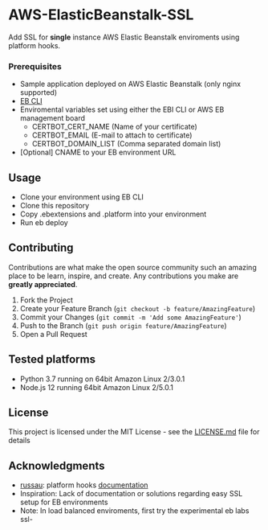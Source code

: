 # AWS-ElasticBeanstalk-SSL

Add SSL for **single** instance AWS Elastic Beanstalk enviroments using platform hooks.

### Prerequisites

- Sample application deployed on AWS Elastic Beanstalk (only nginx supported)
- [EB CLI](https://github.com/aws/aws-elastic-beanstalk-cli-setup)
- Enviromental variables set using either the EBI CLI or AWS EB management board
  - CERTBOT_CERT_NAME (Name of your certificate)
  - CERTBOT_EMAIL (E-mail to attach to certificate)
  - CERTBOT_DOMAIN_LIST (Comma separated domain list)
- [Optional] CNAME to your EB environment URL

## Usage

- Clone your environment using EB CLI
- Clone this repository
- Copy .ebextensions and .platform into your environment
- Run eb deploy

## Contributing

Contributions are what make the open source community such an amazing place to be learn, inspire, and create. Any contributions you make are **greatly appreciated**.

1. Fork the Project
2. Create your Feature Branch (`git checkout -b feature/AmazingFeature`)
3. Commit your Changes (`git commit -m 'Add some AmazingFeature'`)
4. Push to the Branch (`git push origin feature/AmazingFeature`)
5. Open a Pull Request

## Tested platforms

- Python 3.7 running on 64bit Amazon Linux 2/3.0.1
- Node.js 12 running 64bit Amazon Linux 2/5.0.1

## License

This project is licensed under the MIT License - see the [LICENSE.md](https://github.com/HausCloud/AWS-ElasticBeanstalk-SSL/blob/master/LICENSE) file for details

## Acknowledgments

- [russau](https://github.com/russau): platform hooks [documentation](https://docs.aws.amazon.com/elasticbeanstalk/latest/dg/platforms-linux-extend.html)
- Inspiration: Lack of documentation or solutions regarding easy SSL setup for EB environments
- Note: In load balanced enviroments, first try the experimental eb labs ssl-